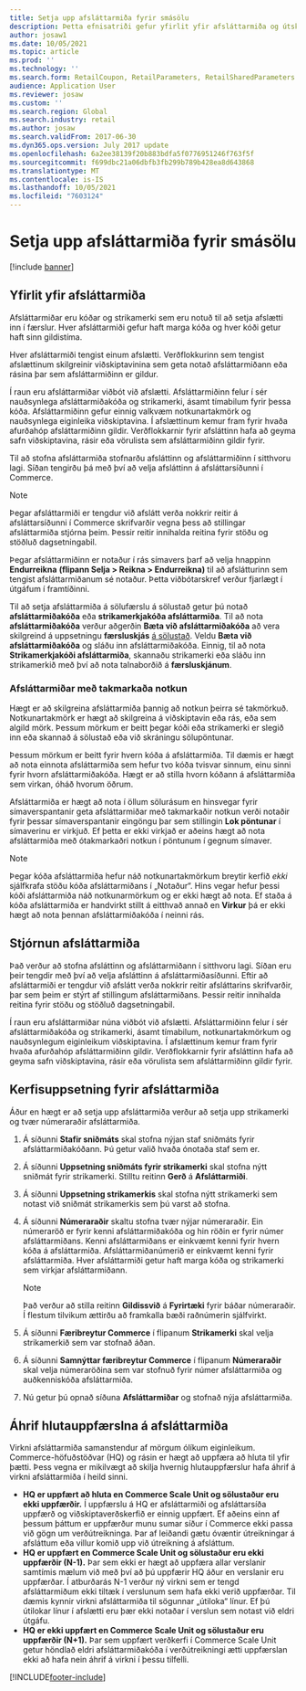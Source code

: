 ```yaml
---
title: Setja upp afsláttarmiða fyrir smásölu
description: Þetta efnisatriði gefur yfirlit yfir afsláttarmiða og útskýrir hvernig á að setja þá upp í Dynamics 365 Commerce.
author: josaw1
ms.date: 10/05/2021
ms.topic: article
ms.prod: ''
ms.technology: ''
ms.search.form: RetailCoupon, RetailParameters, RetailSharedParameters
audience: Application User
ms.reviewer: josaw
ms.custom: ''
ms.search.region: Global
ms.search.industry: retail
ms.author: josaw
ms.search.validFrom: 2017-06-30
ms.dyn365.ops.version: July 2017 update
ms.openlocfilehash: 6a2ee38139f20b883bdfa5f0776951246f763f5f
ms.sourcegitcommit: f699dbc21a06dbfb3fb299b789b428ea8d643868
ms.translationtype: MT
ms.contentlocale: is-IS
ms.lasthandoff: 10/05/2021
ms.locfileid: "7603124"
---
```

# <a name="set-up-coupons-for-retail-sales"></a>Setja upp afsláttarmiða fyrir smásölu

[!include [banner](includes/banner.md)]

## <a name="overview-of-coupons"></a>Yfirlit yfir afsláttarmiða

Afsláttarmiðar eru kóðar og strikamerki sem eru notuð til að setja afslætti inn í færslur. Hver afsláttarmiði gefur haft marga kóða og hver kóði getur haft sinn gildistíma.

Hver afsláttarmiði tengist einum afslætti. Verðflokkurinn sem tengist afslættinum skilgreinir viðskiptavinina sem geta notað afsláttarmiðann eða rásina þar sem afsláttarmiðinn er gildur.

Í raun eru afsláttarmiðar viðbót við afslætti. Afsláttarmiðinn felur í sér nauðsynlega afsláttarmiðakóða og strikamerki, ásamt tímabilum fyrir þessa kóða. Afsláttarmiðinn gefur einnig valkvæm notkunartakmörk og nauðsynlega eiginleika viðskiptavina. Í afslættinum kemur fram fyrir hvaða afurðahóp afsláttarmiðinn gildir. Verðflokkarnir fyrir afsláttinn hafa að geyma safn viðskiptavina, rásir eða vörulista sem afsláttarmiðinn gildir fyrir.

Til að stofna afsláttarmiða stofnarðu afsláttinn og afsláttarmiðinn í sitthvoru lagi. Síðan tengirðu þá með því að velja afsláttinn á afsláttarsíðunni í Commerce.

> [!NOTE]
> Þegar afsláttarmiði er tengdur við afslátt verða nokkrir reitir á afsláttarsíðunni í Commerce skrifvarðir vegna þess að stillingar afsláttarmiða stjórna þeim. Þessir reitir innihalda reitina fyrir stöðu og stöðluð dagsetningabil.
> 
> Þegar afsláttarmiðinn er notaður í rás símavers þarf að velja hnappinn **Endurreikna** **(flipann Selja > Reikna > Endurreikna)** til að afslátturinn sem tengist afsláttarmiðanum sé notaður. Þetta viðbótarskref verður fjarlægt í útgáfum í framtíðinni.

Til að setja afsláttarmiða á sölufærslu á sölustað getur þú notað **afsláttarmiðakóða** eða **strikamerkjakóða afsláttarmiða**. Til að nota **afsláttarmiðakóða** verður aðgerðin **Bæta við afsláttarmiðakóða** að vera skilgreind á uppsetningu **færsluskjás** [á sölustað](pos-screen-layouts.md). Veldu **Bæta við afsláttarmiðakóða** og sláðu inn afsláttarmiðakóða. Einnig, til að nota **Strikamerkjakóði afsláttarmiða**, skannaðu strikamerki eða sláðu inn strikamerkið með því að nota talnaborðið á **færsluskjánum**.

### <a name="limited-use-coupons"></a>Afsláttarmiðar með takmarkaða notkun

Hægt er að skilgreina afsláttarmiða þannig að notkun þeirra sé takmörkuð. Notkunartakmörk er hægt að skilgreina á viðskiptavin eða rás, eða sem algild mörk. Þessum mörkum er beitt þegar kóði eða strikamerki er slegið inn eða skannað á sölustað eða við skráningu sölupöntunar.

Þessum mörkum er beitt fyrir hvern kóða á afsláttarmiða. Til dæmis er hægt að nota einnota afsláttarmiða sem hefur tvo kóða tvisvar sinnum, einu sinni fyrir hvorn afsláttarmiðakóða. Hægt er að stilla hvorn kóðann á afsláttarmiða sem virkan, óháð hvorum öðrum.

Afsláttarmiða er hægt að nota í öllum sölurásum en hinsvegar fyrir símaverspantanir geta afsláttarmiðar með takmarkaðir notkun verði notaðir fyrir þessar símaverspantanir eingöngu þar sem stillingin **Lok pöntunar** í símaverinu er virkjuð. Ef þetta er ekki virkjað er aðeins hægt að nota afsláttarmiða með ótakmarkaðri notkun í pöntunum í gegnum símaver.

> [!NOTE]
> Þegar kóða afsláttarmiða hefur náð notkunartakmörkum breytir kerfið *ekki* sjálfkrafa stöðu kóða afsláttarmiðans í „Notaður“. Hins vegar hefur þessi kóði afsláttarmiða náð notkunarmörkum og er ekki hægt að nota. Ef staða á kóða afsláttarmiða er handvirkt stillt á eitthvað annað en **Virkur** þá er ekki hægt að nota þennan afsláttarmiðakóða í neinni rás.  

## <a name="managing-coupons"></a>Stjórnun afsláttarmiða

Það verður að stofna afsláttinn og afsláttarmiðann í sitthvoru lagi. Síðan eru þeir tengdir með því að velja afsláttinn á afsláttarmiðasíðunni. Eftir að afsláttarmiði er tengdur við afslátt verða nokkrir reitir afsláttarins skrifvarðir, þar sem þeim er stýrt af stillingum afsláttarmiðans. Þessir reitir innihalda reitina fyrir stöðu og stöðluð dagsetningabil.

Í raun eru afsláttarmiðar núna viðbót við afslætti. Afsláttarmiðinn felur í sér afsláttarmiðakóða og strikamerki, ásamt tímabilum, notkunartakmörkum og nauðsynlegum eiginleikum viðskiptavina. Í afslættinum kemur fram fyrir hvaða afurðahóp afsláttarmiðinn gildir. Verðflokkarnir fyrir afsláttinn hafa að geyma safn viðskiptavina, rásir eða vörulista sem afsláttarmiðinn gildir fyrir.

## <a name="system-setup-for-coupons"></a>Kerfisuppsetning fyrir afsláttarmiða

Áður en hægt er að setja upp afsláttarmiða verður að setja upp strikamerki og tvær númeraraðir afsláttarmiða.

1. Á síðunni **Stafir sniðmáts** skal stofna nýjan staf sniðmáts fyrir afsláttarmiðakóðann. Þú getur valið hvaða ónotaða staf sem er.
2. Á síðunni **Uppsetning sniðmáts fyrir strikamerki** skal stofna nýtt sniðmát fyrir strikamerki. Stilltu reitinn **Gerð** á **Afsláttarmiði**.
3. Á síðunni **Uppsetning strikamerkis** skal stofna nýtt strikamerki sem notast við sniðmát strikamerkis sem þú varst að stofna.
4. Á síðunni **Númeraraðir** skaltu stofna tvær nýjar númeraraðir. Ein númeraröð er fyrir kenni afsláttarmiðakóða og hin röðin er fyrir númer afsláttarmiðans. Kenni afsláttarmiðans er einkvæmt kenni fyrir hvern kóða á afsláttarmiða. Afsláttarmiðanúmerið er einkvæmt kenni fyrir afsláttarmiða. Hver afsláttarmiði getur haft marga kóða og strikamerki sem virkjar afsláttarmiðann.

    > [!NOTE]
    > Það verður að stilla reitinn **Gildissvið** á **Fyrirtæki** fyrir báðar númeraraðir. Í flestum tilvikum ættirðu að framkalla bæði raðnúmerin sjálfvirkt.

5. Á síðunni **Færibreytur Commerce** í flipanum **Strikamerki** skal velja strikamerkið sem var stofnað áðan.
6. Á síðunni **Samnýttar færibreytur Commerce** í flipanum **Númeraraðir** skal velja númeraröðina sem var stofnuð fyrir númer afsláttarmiða og auðkenniskóða afsláttarmiða.
7. Nú getur þú opnað síðuna **Afsláttarmiðar** og stofnað nýja afsláttarmiða.

## <a name="the-effect-of-partial-updates-on-coupons"></a>Áhrif hlutauppfærslna á afsláttarmiða

Virkni afsláttarmiða samanstendur af mörgum ólíkum eiginleikum. Commerce-höfuðstöðvar (HQ) og rásin er hægt að uppfæra að hluta til yfir þætti. Þess vegna er mikilvægt að skilja hvernig hlutauppfærslur hafa áhrif á virkni afsláttarmiða í heild sinni.

- **HQ er uppfært að hluta en Commerce Scale Unit og sölustaður eru ekki uppfærðir.** Í uppfærslu á HQ er afsláttarmiði og afsláttarsíða uppfærð og viðskiptaverðskerfið er einnig uppfært. Ef aðeins einn af þessum þáttum er uppfærður munu sumar síður í Commerce ekki passa við gögn um verðútreikninga. Þar af leiðandi gætu óvæntir útreikningar á afsláttum eða villur komið upp við útreikning á afsláttum.
- **HQ er uppfært en Commerce Scale Unit og sölustaður eru ekki uppfærðir (N-1).** Þar sem ekki er hægt að uppfæra allar verslanir samtímis mælum við með því að þú uppfærir HQ áður en verslanir eru uppfærðar. Í atburðarás N-1 verður ný virkni sem er tengd afsláttarmiðum ekki tiltæk í verslunum sem hafa ekki verið uppfærðar. Til dæmis kynnir virkni afsláttarmiða til sögunnar „útiloka“ línur. Ef þú útilokar línur í afslætti eru þær ekki notaðar í verslun sem notast við eldri útgáfu.
- **HQ er ekki uppfært en Commerce Scale Unit og sölustaður eru uppfærðir (N+1).** Þar sem uppfært verðkerfi í Commerce Scale Unit getur höndlað eldri afsláttarmiðakóða í verðútreikningi ætti uppfærslan ekki að hafa nein áhrif á virkni í þessu tilfelli.


[!INCLUDE[footer-include](../includes/footer-banner.md)]
